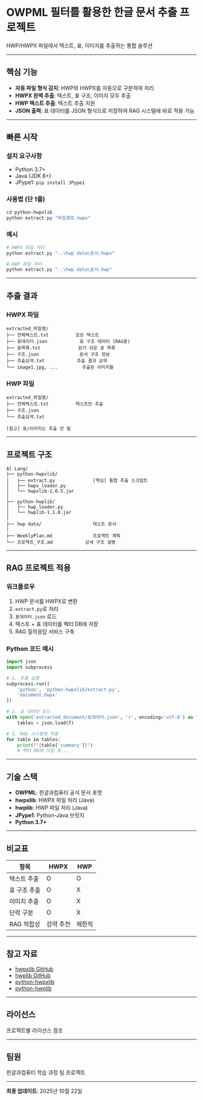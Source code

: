 # OWPML 필터를 활용한 한글 문서 추출 프로젝트

HWP/HWPX 파일에서 텍스트, 표, 이미지를 추출하는 통합 솔루션

---

## 핵심 기능

- **자동 파일 형식 감지**: HWP와 HWPX를 자동으로 구분하여 처리
- **HWPX 완벽 추출**: 텍스트, 표 구조, 이미지 모두 추출
- **HWP 텍스트 추출**: 텍스트 추출 지원
- **JSON 출력**: 표 데이터를 JSON 형식으로 저장하여 RAG 시스템에 바로 적용 가능

---

## 빠른 시작

### 설치 요구사항

- Python 3.7+
- Java (JDK 8+)
- JPype1: `pip install JPype1`

### 사용법 (단 1줄)

```powershell
cd python-hwpxlib
python extract.py "파일경로.hwpx"
```

### 예시

```powershell
# HWPX 파일 처리
python extract.py "..\hwp data\문서.hwpx"

# HWP 파일 처리
python extract.py "..\hwp data\문서.hwp"
```

---

## 추출 결과

### HWPX 파일
```
extracted_파일명/
├── 전체텍스트.txt          모든 텍스트
├── 표데이터.json            표 구조 데이터 (RAG용)
├── 표목록.txt              읽기 쉬운 표 목록
├── 구조.json               문서 구조 정보
├── 추출요약.txt            추출 결과 요약
└── image1.jpg, ...         추출된 이미지들
```

### HWP 파일
```
extracted_파일명/
├── 전체텍스트.txt          텍스트만 추출
├── 구조.json
└── 추출요약.txt

[참고] 표/이미지는 추출 안 됨
```

---

## 프로젝트 구조

```
Al Lang/
├── python-hwpxlib/
│   ├── extract.py              [핵심] 통합 추출 스크립트
│   ├── hwpx_loader.py
│   └── hwpxlib-1.0.5.jar
│
├── python-hwplib/
│   ├── hwp_loader.py
│   └── hwplib-1.1.8.jar
│
├── hwp data/                   테스트 문서
│
├── WeeklyPlan.md               프로젝트 계획
└── 프로젝트_구조.md            상세 구조 설명
```

---

## RAG 프로젝트 적용

### 워크플로우

1. HWP 문서를 HWPX로 변환
2. `extract.py`로 처리
3. `표데이터.json` 로드
4. 텍스트 + 표 데이터를 벡터 DB에 저장
5. RAG 질의응답 서비스 구축

### Python 코드 예시

```python
import json
import subprocess

# 1. 추출 실행
subprocess.run([
    'python', 'python-hwpxlib/extract.py',
    'document.hwpx'
])

# 2. 표 데이터 로드
with open('extracted_document/표데이터.json', 'r', encoding='utf-8') as f:
    tables = json.load(f)

# 3. RAG 시스템에 적용
for table in tables:
    print(f"{table['summary']}")
    # 벡터 DB에 저장 등...
```

---

## 기술 스택

- **OWPML**: 한글과컴퓨터 공식 문서 포맷
- **hwpxlib**: HWPX 파일 처리 (Java)
- **hwplib**: HWP 파일 처리 (Java)
- **JPype1**: Python-Java 브릿지
- **Python 3.7+**

---

## 비교표

| 항목 | HWPX | HWP |
|------|------|-----|
| 텍스트 추출 | O | O |
| 표 구조 추출 | O | X |
| 이미지 추출 | O | X |
| 단락 구분 | O | X |
| RAG 적합성 | 강력 추천 | 제한적 |

---

## 참고 자료

- [hwpxlib GitHub](https://github.com/neolord0/hwpxlib)
- [hwplib GitHub](https://github.com/neolord0/hwplib)
- [python-hwpxlib](https://github.com/choijhyeok/python-hwpxlib)
- [python-hwplib](https://github.com/choijhyeok/python-hwplib)

---

## 라이선스

프로젝트별 라이선스 참조

---

## 팀원

한글과컴퓨터 학습 과정 팀 프로젝트

---

**최종 업데이트**: 2025년 10월 22일

